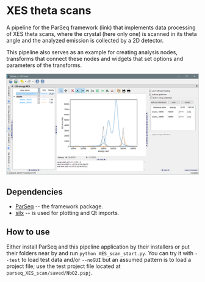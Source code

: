 XES theta scans
===============

A pipeline for the ParSeq framework (link) that implements data processing of
XES theta scans, where the crystal (here only one) is scanned in its theta
angle and the analyzed emission is collected by a 2D detector.

This pipeline also serves as an example for creating analysis nodes, transforms
that connect these nodes and widgets that set options and parameters of the
transforms.

<p align="center">
  <img src="doc/_images/node4.png" width=1200 />
</p>

Dependencies
------------

- [ParSeq](https://github.com/kklmn/ParSeq) -- the framework package.
- [silx](https://github.com/silx-kit/silx) -- is used for plotting and Qt imports.

How to use
----------

Either install ParSeq and this pipeline application by their installers or put
their folders near by and run `python XES_scan_start.py`. You can try it with
`--test` to load test data and/or `--noGUI` but an assumed pattern is to load
a project file; use the test project file located at
`parseq_XES_scan/saved/NbO2.pspj`.
